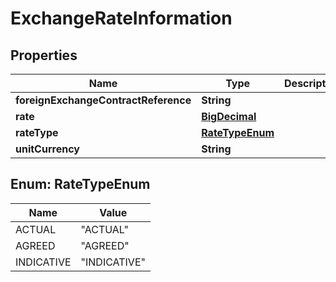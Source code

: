 
# ExchangeRateInformation

## Properties
Name | Type | Description | Notes
------------ | ------------- | ------------- | -------------
**foreignExchangeContractReference** | **String** |  |  [optional]
**rate** | [**BigDecimal**](BigDecimal.md) |  |  [optional]
**rateType** | [**RateTypeEnum**](#RateTypeEnum) |  |  [optional]
**unitCurrency** | **String** |  |  [optional]


<a name="RateTypeEnum"></a>
## Enum: RateTypeEnum
Name | Value
---- | -----
ACTUAL | &quot;ACTUAL&quot;
AGREED | &quot;AGREED&quot;
INDICATIVE | &quot;INDICATIVE&quot;



